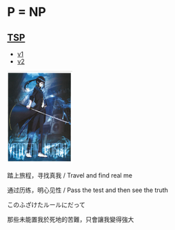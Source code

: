 
# P = NP

## [TSP](np/model/v2/tsp_test.go)

- [v1](model/v1/tsp_test.go)
- [v2](model/v2/tsp_test.go)

<img src="/docs/KURO.jpeg" alt="KURO" width="30%" />

踏上旅程，寻找真我 / Travel and find real me

通过历练，明心见性 / Pass the test and then see the truth

このふざけたルールにだって

那些未能置我於死地的苦難，只會讓我變得強大
